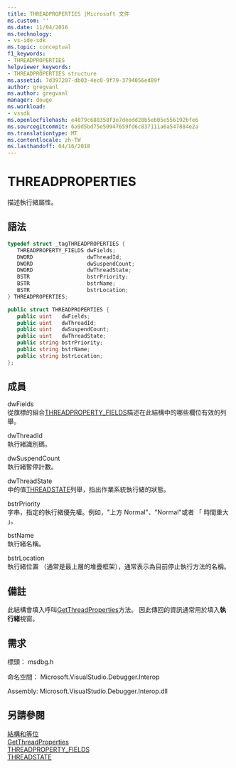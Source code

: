 ```yaml
---
title: THREADPROPERTIES |Microsoft 文件
ms.custom: ''
ms.date: 11/04/2016
ms.technology:
- vs-ide-sdk
ms.topic: conceptual
f1_keywords:
- THREADPROPERTIES
helpviewer_keywords:
- THREADPROPERTIES structure
ms.assetid: 7d397207-db03-4ec0-9f79-3794056ed89f
author: gregvanl
ms.author: gregvanl
manager: douge
ms.workload:
- vssdk
ms.openlocfilehash: e4079c688358f3e7deedd28b5eb05e556192bfe6
ms.sourcegitcommit: 6a9d5bd75e50947659fd6c837111a6a547884e2a
ms.translationtype: MT
ms.contentlocale: zh-TW
ms.lasthandoff: 04/16/2018
---
```

# <a name="threadproperties"></a>THREADPROPERTIES
描述執行緒屬性。  
  
## <a name="syntax"></a>語法  
  
```cpp  
typedef struct _tagTHREADPROPERTIES {   
   THREADPROPERTY_FIELDS dwFields;  
   DWORD                 dwThreadId;  
   DWORD                 dwSuspendCount;  
   DWORD                 dwThreadState;  
   BSTR                  bstrPriority;  
   BSTR                  bstrName;  
   BSTR                  bstrLocation;  
} THREADPROPERTIES;  
```  
  
```csharp  
public struct THREADPROPERTIES {   
   public uint   dwFields;  
   public uint   dwThreadId;  
   public uint   dwSuspendCount;  
   public uint   dwThreadState;  
   public string bstrPriority;  
   public string bstrName;  
   public string bstrLocation;  
};  
```  
  
## <a name="members"></a>成員  
 dwFields  
 從旗標的組合[THREADPROPERTY_FIELDS](../../../extensibility/debugger/reference/threadproperty-fields.md)描述在此結構中的哪些欄位有效的列舉。  
  
 dwThreadId  
 執行緒識別碼。  
  
 dwSuspendCount  
 執行緒暫停計數。  
  
 dwThreadState  
 中的值[THREADSTATE](../../../extensibility/debugger/reference/threadstate.md)列舉，指出作業系統執行緒的狀態。  
  
 bstrPriority  
 字串，指定的執行緒優先權。例如，"上方 Normal"、"Normal"或者 「 時間重大 」。  
  
 bstName  
 執行緒名稱。  
  
 bstrLocation  
 執行緒位置 （通常是最上層的堆疊框架），通常表示為目前停止執行方法的名稱。  
  
## <a name="remarks"></a>備註  
 此結構會填入呼叫[GetThreadProperties](../../../extensibility/debugger/reference/idebugthread2-getthreadproperties.md)方法。 因此傳回的資訊通常用於填入**執行緒**視窗。  
  
## <a name="requirements"></a>需求  
 標頭： msdbg.h  
  
 命名空間： Microsoft.VisualStudio.Debugger.Interop  
  
 Assembly: Microsoft.VisualStudio.Debugger.Interop.dll  
  
## <a name="see-also"></a>另請參閱  
 [結構和等位](../../../extensibility/debugger/reference/structures-and-unions.md)   
 [GetThreadProperties](../../../extensibility/debugger/reference/idebugthread2-getthreadproperties.md)   
 [THREADPROPERTY_FIELDS](../../../extensibility/debugger/reference/threadproperty-fields.md)   
 [THREADSTATE](../../../extensibility/debugger/reference/threadstate.md)